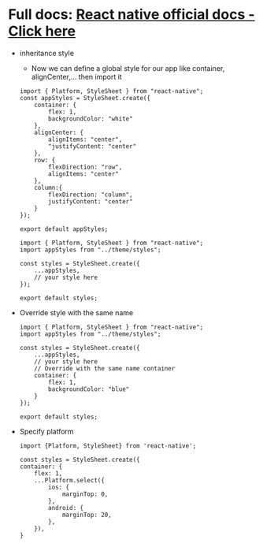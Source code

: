 # Full docs: [React native official docs - Click here](https://facebook.github.io/react-native/docs/style.html)

* inheritance style
    * Now we can define a global style for our app like container, alignCenter,... then import it
    ```
    import { Platform, StyleSheet } from "react-native";
    const appStyles = StyleSheet.create({
        container: {
            flex: 1,
            backgroundColor: "white"
        },
        alignCenter: {
            alignItems: "center",
            "justifyContent: "center"
        },
        row: {
            flexDirection: "row",
            alignItems: "center"
        },
        column:{
            flexDirection: "column",
            justifyContent: "center"
        }
    });

    export default appStyles;
    ```

    ```
    import { Platform, StyleSheet } from "react-native";
    import appStyles from "../theme/styles";

    const styles = StyleSheet.create({
        ...appStyles,
        // your style here
    });

    export default styles;
    ```

* Override style with the same name
    ```
    import { Platform, StyleSheet } from "react-native";
    import appStyles from "../theme/styles";

    const styles = StyleSheet.create({
        ...appStyles,
        // your style here
        // Override with the same name container
        container: {
            flex: 1,
            backgroundColor: "blue"
        }
    });

    export default styles;
    ```

* Specify platform
    ```
    import {Platform, StyleSheet} from 'react-native';

    const styles = StyleSheet.create({
    container: {
        flex: 1,
        ...Platform.select({
            ios: {
                marginTop: 0,
            },
            android: {
                marginTop: 20,
            },
        }),
    }
    ```